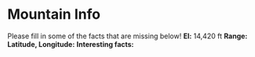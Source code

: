 # Mountain Info
Please fill in some of the facts that are missing below!
**El:**
14,420 ft
**Range:**
**Latitude, Longitude:**
**Interesting facts:**
